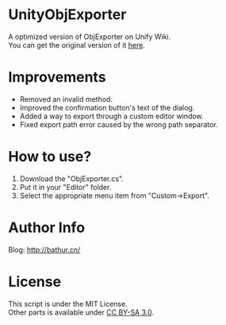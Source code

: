 # UnityObjExporter
A optimized version of ObjExporter on Unify Wiki.  
You can get the original version of it [here](http://wiki.unity3d.com/index.php/ObjExporter).

# Improvements
- Removed an invalid method.
- Improved the confirmation button's text of the dialog.
- Added a way to export through a custom editor window.
- Fixed export path error caused by the wrong path separator.

# How to use?
1. Download the "ObjExporter.cs".
2. Put it in your "Editor" folder.
3. Select the appropriate menu item from "Custom->Export".

# Author Info
Blog: http://bathur.cn/

# License
This script is under the MIT License.  
Other parts is available under [CC BY-SA 3.0](https://creativecommons.org/licenses/by-sa/3.0/).
